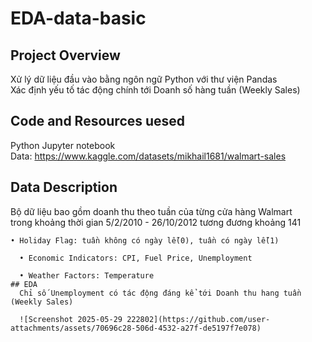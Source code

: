 # EDA-data-basic
## Project Overview
  Xử lý dữ liệu đầu vào bằng ngôn ngữ Python với thư viện Pandas <br />
  Xác định yếu tố tác động chính tới Doanh số hàng tuần (Weekly Sales) <br />
## Code and Resources uesed
  Python Jupyter notebook <br />
  Data: https://www.kaggle.com/datasets/mikhail1681/walmart-sales <br />
## Data Description 
  Bộ dữ liệu bao gồm doanh thu theo tuần của từng cửa hàng Walmart <br />
  trong khoảng thời gian 5/2/2010 - 26/10/2012 tương đương khoảng 141 <br />
  <pre><code>• Holiday Flag: tuần không có ngày lễ(0), tuần có ngày lễ(1) <br />
  • Economic Indicators: CPI, Fuel Price, Unemployment <br />
  • Weather Factors: Temperature
## EDA
  Chỉ số Unemployment có tác động đáng kể tới Doanh thu hang tuần (Weekly Sales) <br />
  ![Screenshot 2025-05-29 222802](https://github.com/user-attachments/assets/70696c28-506d-4532-a27f-de5197f7e078)
